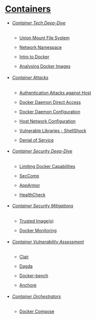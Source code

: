 # [Containers](README.md)

* ###### [Container Tech Deep-Dive](Container-Tech-Deep-Dive/README.md)

    * [Union Mount File System](Container-Tech-Deep-Dive/Union-Mount-File-System/README.md)
    
    * [Network Namespace](Container-Tech-Deep-Dive/Network-Namespace/README.md)
    
    * [Intro to Docker](Container-Tech-Deep-Dive/Docker-Hands-On/README.md)
    
    * [Analysing Docker Images](Container-Tech-Deep-Dive/Analysing-Docker-Image/README.md)


* ###### [Container Attacks](Container-Attacks/README.md)

    * [Authentication Attacks against Host](Container-Attacks/Authentication-Attacks-against-Host/README.md)

    * [Docker Daemon Direct Access](Container-Attacks/Docker-Daemon-Direct-Access/README.md)

    * [Docker Daemon Configuration](Container-Attacks/Docker-Daemon-Configuration/README.md)

    * [Host Network Configuration](Container-Attacks/Host-Network-Configuration/README.md)

    * [Vulnerable Libraries - ShellShock](Container-Attacks/Vulnerable-Libraries-ShellShock/README.md)

    * [Denial of Service](Container-Attacks/Denial-of-Service/README.md)


* ###### [Container Security Deep-Dive](Container-Security-Deep-Dive/README.md)

    * [Limiting Docker Capabilities](Container-Security-Deep-Dive/Limiting-Docker-Capabilities/README.md)

    * [SecComp](Container-Security-Deep-Dive/SecComp/README.md)

    * [AppArmor](Container-Security-Deep-Dive/AppArmor/README.md)

    * [HealthCheck](Container-Security-Deep-Dive/HealthCheck/README.md)


* ###### [Container Security Mitigations](Container-Security-Mitigations/README.md)

    * [Trusted Image(s)](Container-Security-Mitigations/Trusted-Images/README.md)

    * [Docker Monitoring](Container-Security-Mitigations/Docker-Monitoring/README.md)


* ###### [Container Vulnerability Assessment](Container-Vulnerability-Assessment/README.md)

    * [Clair](Container-Vulnerability-Assessment/Clair/README.md)

    * [Dagda](Container-Vulnerability-Assessment/Dagda/README.md)

    * [Docker-bench](Container-Vulnerability-Assessment/Docker-bench/README.md)

    * [Anchore](Container-Vulnerability-Assessment/Anchore/README.md)


* ###### [Container Orchestrators](Container-Orchestrators/README.md)

    * [Docker Compose](Container-Orchestrators/Docker-Compose/README.md)